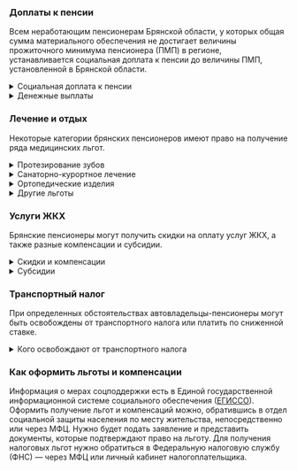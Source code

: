﻿### Доплаты к пенсии
Всем неработающим пенсионерам Брянской области, у которых общая сумма материального обеспечения не достигает величины прожиточного минимума пенсионера (ПМП) в регионе, устанавливается социальная доплата к пенсии до величины ПМП, установленной в Брянской области. 
<details>
<summary>Социальная доплата к пенсии</summary>
Социальная доплата к пенсии до величины регионального прожиточного минимума пенсионера назначается автоматически, по данным выплатного дела о размере пенсии. 
</details>
<details>
<summary>Денежные выплаты</summary>

Если пенсионер относится к льготной категории, ему положена ежемесячная денежная выплата (ЕДВ), которую регулярно индексируют.
В Брянской области к таким категориям относятся ветераны труда, ветераны труда Брянской области, пострадавшие от политических репрессий, реабилитированные лица и труженики тыла.
</details>


### Лечение и отдых
Некоторые категории брянских пенсионеров имеют право на получение ряда медицинских льгот.  
<details>
<summary>Протезирование зубов</summary>

Брянским пенсионерам, которые являются ветеранами труда, тружениками тыла, реабилитированными лицами или пострадавшими от репрессий, [возмещают]( https://docs.cntd.ru/document/974002302) часть расходов на изготовление и ремонт зубных протезов (кроме изготовленных из драгоценных металлов и металлокерамики). Компенсация составляет 75% от потраченного, но не более 2500 рублей в год. 
</details>
<details>
<summary>Санаторно-курортное лечение</summary>

Брянским инвалидам I группы вследствие военной травмы, по зрению или страдающим хронической почечной недостаточностью возмещают расходы на оплату проезда к месту лечения или реабилитации и обратно в поездах дальнего следования или междугородних автобусах.
</details>
<details>
<summary>Ортопедические изделия</summary>

В Брянской области пенсионеров, не являющихся инвалидами, обеспечивают по назначению врача протезно-ортопедическими изделиями.
</details>
<details>
<summary>Другие льготы</summary>

Брянские ветераны труда сохраняют обслуживание в поликлиниках и других медицинских учреждениях, к которым они были прикреплены в период работы до выхода на пенсию. Преимущественное право приёма в дома-интернаты для престарелых и инвалидов имеют брянские реабилитированные и пострадавшие от репрессий пенсионеры.
</details>


### Услуги ЖКХ
Брянские пенсионеры могут получить скидки на оплату услуг ЖКХ, а также разные компенсации и субсидии. 
<details>
<summary>Скидки и компенсации</summary>

Ветеранам труда и военной службы в Брянской области выплачивают 50-процентную компенсацию на оплату жилого помещения и коммунальных услуг, а также оплату капремонта. Право на возврат 50% расходов есть у реабилитированных и пострадавших от репрессий граждан. При этом выплата «в пределах утверждённых нормативов потребления» положена только тем, у кого нет задолженности по оплате услуг ЖКХ.
Одиноких неработающих пенсионеров по достижении 70 лет освобождают от взносов на капремонт на 50%, а когда им исполняется 80 лет, они могут не оплачивать этот взнос совсем. Льгота распространяется и на граждан этого возраста, если их семья состоит из неработающих пенсионеров и (или) инвалидов. 
Реабилитированные и пострадавшие от репрессий граждане имеют право на внеочередную установку телефона. 
</details>
<details>
<summary>Субсидии</summary>

Брянские пенсионеры могут рассчитывать на субсидию при тратах на оплату ЖКУ 22% дохода.
</details>

### Транспортный налог
При определенных обстоятельствах автовладельцы-пенсионеры могут быть освобождены от транспортного налога или платить по сниженной ставке. 
<details>
<summary>Кого освобождают от транспортного налога</summary>

В Брянской области от налога [освобождены]( https://docs.cntd.ru/document/974002052) инвалиды I и II группы, а пенсионеры и мужчины старше 60 лет, а женщины — 55 лет платят 50% от него. Льгота распространяется на один легковой автомобиль мощностью не более 100 л. с., а также мотоцикл или мотороллер мощностью до 40 л. с.
Также от уплаты транспортного налога освобождены Герои СССР и РФ, награждённые орденом Славы трёх степеней. Не платят налог участники и инвалиды ВОВ и боевых действий, чернобыльцы. Освобождение от налога действует на один легковой автомобиль мощностью не более 100 л. с. 
</details>

### Как оформить льготы и компенсации 
Информация о мерах соцподдержки есть в Единой государственной информационной системе социального обеспечения ([ЕГИССО]( http://egisso.ru/site/client/#/)). Оформить получение льгот и компенсаций можно, обратившись в отдел социальной защиты населения по месту жительства, непосредственно или через МФЦ. Нужно будет подать заявление и представить документы, которые подтверждают право на льготу. Для получения налоговых льгот нужно обратиться в Федеральную налоговую службу (ФНС) — через МФЦ или личный кабинет налогоплательщика.































